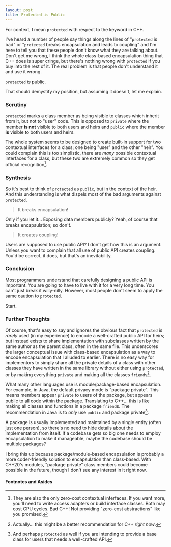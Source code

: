 ```yaml
---
layout: post
title: Protected is Public
---
```


For context, I mean `protected` with respect to the keyword in C++.

I've heard a number of people say things along the lines of "`protected` is bad" or "`protected` breaks encapsulation and leads to coupling"
and I'm here to tell you that these people don't know what they are talking about.
Don't get me wrong, I think the whole class-based encapsulation thing that C++ does is super cringe,
but there's nothing wrong with `protected` if you buy into the rest of it.
The real problem is that people don't understand it and use it wrong.

`protected` *is* public.

That should demystify my position, but assuming it doesn't, let me explain.

### Scrutiny

`protected` marks a class member as being visible to classes which inherit from it, but not to "user" code.
This is opposed to `private` where the member **is not** visible to both users and heirs and `public` where the member **is** visible to both users and heirs.

The whole system seems to be designed to create built-in support for two contextual interfaces for a class;
one being "user" and the other "heir".
You could complain this is too simplistic, there are *many* possible contextual interfaces for a class,
but these two are extremely common so they get official recognition[^1].

### Synthesis

So it's best to think of `protected` as `public`, but in the context of the heir.
And this understanding is what dispels most of the bad arguments against `protected`.

> It breaks encapsulation!

Only if you let it...
Exposing data members publicly?
Yeah, of course that breaks encapsulation; so don't.

> It creates coupling!

Users are supposed to use public API?
I don't get how this is an argument.
Unless you want to complain that all use of public API creates coupling.
You'd be correct, it does, but that's an inevitability.

### Conclusion

Most programmers understand that carefully designing a public API is important.
You are going to have to live with it for a very long time.
You can't just break it willy-nilly.
However, most people don't seem to apply the same caution to `protected`.

Start.

### Further Thoughts

Of course, that's easy to say and ignores the obvious fact that `protected` is *rarely* used (in my experience) to encode a well-crafted public API for heirs;
but instead exists to share implementation with subclasses written by the same author as the parent class,
often in the same file.
This underscores the larger conceptual issue with class-based encapsulation as a way to encode encapsulation that I alluded to earlier.
There is no easy way for implementors to simply share all the private details of a class with other classes they have written in the same library without either using `protected`, or by making everything `private` and making all the classes `friend`s[^2].

What many other languages use is module/package-based encapsulation.
For example, in Java, the default privacy mode is "package private".
This means members appear `private` to users of the package,
but appears public to all code within the package.
Translating to C++... this is like making all classes and functions in a package `friend`s.
The recommendation in Java is to *only* use `public` and package private[^3].

A package is usually implemented and maintained by a single entity (often just one person),
so there's no need to hide details about the implementation from itself.
If a codebase gets so big one needs to employ encapsulation to make it manageable,
maybe the codebase should be multiple packages?

I bring this up because package/module-based encapsulation is probably a more coder-friendly solution to encapsulation than class-based.
With C++20's modules, "package private" class members could become possible in the future, though I don't see any interest in it right now.

#### Footnotes and Asides

[^1]: They are also the only zero-cost contextual interfaces. If you want more, you'll need to write access adapters or build interface classes. Both may cost CPU cycles. Bad C++! Not providing "zero-cost abstractions" like you promised.

[^2]: Actually... this might be a better recommendation for C++ *right now*.

[^3]: And perhaps `protected` as well if you are intending to provide a base class for users that needs a well-crafted API.
